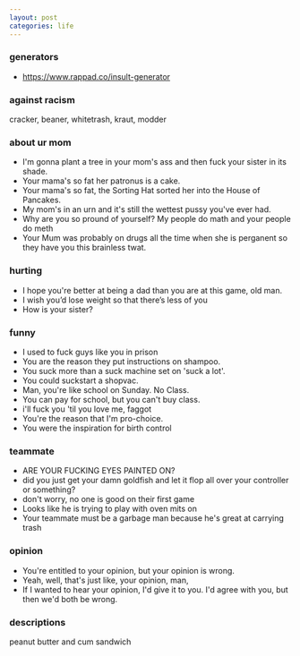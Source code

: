 ```yaml
---
layout: post
categories: life
---
```

### generators
- https://www.rappad.co/insult-generator

### against racism
cracker, beaner, whitetrash, kraut, modder
### about ur mom
- I'm gonna plant a tree in your mom's ass and then fuck your sister in its shade.
- Your mama's so fat her patronus is a cake.
- Your mama's so fat, the Sorting Hat sorted her into the House of Pancakes.
- My mom's in an urn and it's still the wettest pussy you've ever had.
- Why are you so pround of yourself? My people do math and your people do meth
- Your Mum was probably on drugs all the time when she is perganent so they have you this brainless twat.
### hurting
- I hope you're better at being a dad than you are at this game, old man.
- I wish you’d lose weight so that there’s less of you
- How is your sister?
### funny
- I used to fuck guys like you in prison
- You are the reason they put instructions on shampoo.
- You suck more than a suck machine set on 'suck a lot'.
- You could suckstart a shopvac.
- Man, you're like school on Sunday. No Class.
- You can pay for school, but you can't buy class.
- i'll fuck you 'til you love me, faggot
- You're the reason that I'm pro-choice.
- You were the inspiration for birth control
### teammate
- ARE YOUR FUCKING EYES PAINTED ON?
- did you just get your damn goldfish and let it flop all over your controller or something?
- don't worry, no one is good on their first game
- Looks like he is trying to play with oven mits on
- Your teammate must be a garbage man because he's great at carrying trash
### opinion
- You're entitled to your opinion, but your opinion is wrong.
- Yeah, well, that's just like, your opinion, man,
- If I wanted to hear your opinion, I'd give it to you.
I'd agree with you, but then we'd both be wrong.
### descriptions
peanut butter and cum sandwich
